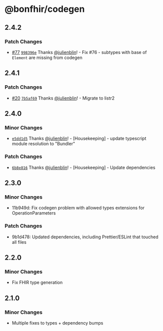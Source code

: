 # @bonfhir/codegen

## 2.4.2

### Patch Changes

- [#77](https://github.com/bonfhir/bonfhir/pull/77) [`998396e`](https://github.com/bonfhir/bonfhir/commit/998396ec35090a2462dbfbaaa41f0a9a5babaa90) Thanks [@julienblin](https://github.com/julienblin)! - Fix #76 - subtypes with base of `Element` are missing from codegen

## 2.4.1

### Patch Changes

- [#20](https://github.com/bonfhir/bonfhir/pull/20) [`7b5af69`](https://github.com/bonfhir/bonfhir/commit/7b5af69959c186cae011b532f5ab316c3b77fbc4) Thanks [@julienblin](https://github.com/julienblin)! - Migrate to listr2

## 2.4.0

### Minor Changes

- [`e5dd1d5`](https://github.com/bonfhir/bonfhir/commit/e5dd1d5411f4ae68ecff706f2f0277ab766e7aac) Thanks [@julienblin](https://github.com/julienblin)! - [Housekeeping] - update typescript module resolution to "Bundler"

### Patch Changes

- [`6b8e816`](https://github.com/bonfhir/bonfhir/commit/6b8e8164afea6c06de22bf8e1313b29057a9ff6e) Thanks [@julienblin](https://github.com/julienblin)! - [Housekeeping] - Update dependencies

## 2.3.0

### Minor Changes

- 11b949d: Fix codegen problem with allowed types extensions for OperationParameters

### Patch Changes

- 9b1d478: Updated dependencies, including Prettier/ESLint that touched all files

## 2.2.0

### Minor Changes

- Fix FHIR type generation

## 2.1.0

### Minor Changes

- Multiple fixes to types + dependency bumps
